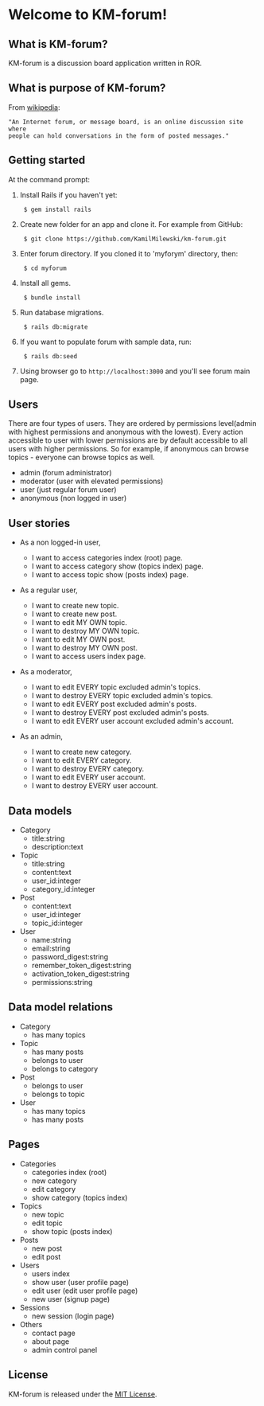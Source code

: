# Welcome to KM-forum!

## What is KM-forum?

KM-forum is a discussion board application written in ROR.

## What is purpose of KM-forum?

From [wikipedia](https://en.wikipedia.org/wiki/Internet_forum):

    "An Internet forum, or message board, is an online discussion site where
    people can hold conversations in the form of posted messages."

## Getting started

At the command prompt:

1. Install Rails if you haven't yet:

        $ gem install rails

2. Create new folder for an app and clone it. For example from GitHub:

        $ git clone https://github.com/KamilMilewski/km-forum.git

3. Enter forum directory. If you cloned it to 'myforym' directory, then:

        $ cd myforum

4. Install all gems.

        $ bundle install

5. Run database migrations.

        $ rails db:migrate

6. If you want to populate forum with sample data, run:

        $ rails db:seed

7. Using browser go to `http://localhost:3000` and you'll see forum main page.

## Users

There are four types of users. They are ordered by permissions level(admin with
highest permissions and anonymous with the lowest). Every action accessible to
user with lower permissions are by default accessible to all users with higher
permissions. So for example, if anonymous can browse topics - everyone can browse
topics as well.

* admin     (forum administrator)
* moderator (user with elevated permissions)
* user      (just regular forum user)
* anonymous (non logged in user)

## User stories

* As a non logged-in user,
  * I want to access categories index (root) page.
  * I want to access category show (topics index) page.
  * I want to access topic show (posts index) page.

* As a regular user,
  * I want to create new topic.
  * I want to create new post.
  * I want to edit MY OWN topic.
  * I want to destroy MY OWN topic.
  * I want to edit MY OWN post.
  * I want to destroy MY OWN post.
  * I want to access users index page.

* As a moderator,
  * I want to edit EVERY topic excluded admin's topics.
  * I want to destroy EVERY topic excluded admin's topics.
  * I want to edit EVERY post excluded admin's posts.
  * I want to destroy EVERY post excluded admin's posts.
  * I want to edit EVERY user account excluded admin's account.

* As an admin,
  * I want to create new category.
  * I want to edit EVERY category.
  * I want to destroy EVERY category.
  * I want to edit EVERY user account.
  * I want to destroy EVERY user account.

## Data models

* Category
	* title:string
	* description:text
* Topic
	* title:string
	* content:text
	* user_id:integer
	* category_id:integer
* Post
	* content:text
	* user_id:integer
	* topic_id:integer
* User
	* name:string
	* email:string
	* password_digest:string
	* remember_token_digest:string
	* activation_token_digest:string
	* permissions:string

## Data model relations

* Category
	* has many topics
* Topic
	* has many posts
	* belongs to user
	* belongs to category
* Post
	* belongs to user
	* belongs to topic
* User
	* has many topics
	* has many posts

## Pages

* Categories
	* categories index (root)
	* new category
	* edit category
  * show category (topics index)
* Topics
	* new topic
	* edit topic
  * show topic (posts index)
* Posts
	* new post
	* edit post
* Users
	* users index
	* show user (user profile page)
	* edit user (edit user profile page)
	* new user (signup page)
* Sessions
	* new session (login page)
* Others
	* contact page
	* about page
	* admin control panel

## License

KM-forum is released under the [MIT License](http://www.opensource.org/licenses/MIT).
